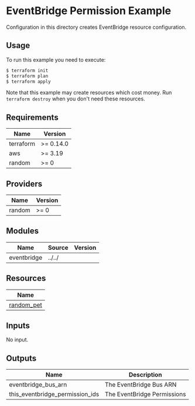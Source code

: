 # EventBridge Permission Example

Configuration in this directory creates EventBridge resource configuration.

## Usage

To run this example you need to execute:

```bash
$ terraform init
$ terraform plan
$ terraform apply
```

Note that this example may create resources which cost money. Run `terraform destroy` when you don't need these resources.

<!-- BEGINNING OF PRE-COMMIT-TERRAFORM DOCS HOOK -->
## Requirements

| Name | Version |
|------|---------|
| terraform | >= 0.14.0 |
| aws | >= 3.19 |
| random | >= 0 |

## Providers

| Name | Version |
|------|---------|
| random | >= 0 |

## Modules

| Name | Source | Version |
|------|--------|---------|
| eventbridge | ../../ |  |

## Resources

| Name |
|------|
| [random_pet](https://registry.terraform.io/providers/hashicorp/random/latest/docs/resources/pet) |

## Inputs

No input.

## Outputs

| Name | Description |
|------|-------------|
| eventbridge\_bus\_arn | The EventBridge Bus ARN |
| this\_eventbridge\_permission\_ids | The EventBridge Permissions |
<!-- END OF PRE-COMMIT-TERRAFORM DOCS HOOK -->
